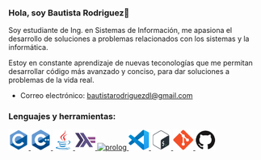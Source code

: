 ### Hola, soy Bautista Rodriguez👋
Soy estudiante de Ing. en Sistemas de Información, me apasiona el desarrollo de soluciones a problemas relacionados con los sistemas y la informática.

Estoy en constante aprendizaje de nuevas teconologías que me permitan desarrollar código más avanzado y conciso, para dar soluciones a problemas de la vida real.

- Correo electrónico: bautistarodriguezdl@gmail.com

<h3 align="left">Lenguajes y herramientas:</h3>
<p align="left"> 
  <a href="" target="_blank" rel="noreferrer"> 
    <img src="https://github.com/devicons/devicon/blob/master/icons/c/c-original.svg" alt="c" width="40" height="40"/> 
  </a> 
  <a href="" target="_blank" rel="noreferrer"> 
    <img src="https://github.com/devicons/devicon/blob/master/icons/cplusplus/cplusplus-original.svg" alt="cplusplus" width="40" height="40"/> 
  </a> 
  <a href="" target="_blank" rel="noreferrer"> 
    <img src="https://github.com/devicons/devicon/blob/master/icons/java/java-original.svg" alt="java" width="40" height="40"/> 
  </a> 
  <a href ="" target="_blank" rel="noreferrer"> 
    <img src="https://github.com/devicons/devicon/blob/master/icons/haskell/haskell-original.svg" alt="haskell" width="40" height="40"/> 
  </a> 
  <a href="" target="_blank" rel="noreferrer"> 
    <img src="https://www.svgrepo.com/show/374005/prolog.svg" alt="prolog" width="40" height="40"/> 
  </a> 
  <a href="" target="_blank" rel="noreferrer"> 
    <img src="https://github.com/devicons/devicon/blob/master/icons/vscode/vscode-original.svg" alt="vscode" width="40" height="40"/> 
  </a> 
  <a href="" target="_blank" rel="noreferrer"> 
    <img src="https://github.com/devicons/devicon/blob/master/icons/bash/bash-original.svg" alt="bash" width="40" height="40"/> 
  </a> 
  <a href="" target="_blank" rel="noreferrer"> 
    <img src="https://github.com/devicons/devicon/blob/master/icons/git/git-original.svg" alt="git" width="40" height="40"/> 
  </a> 
  <a href="" target="_blank" rel="noreferrer"> 
    <img src="https://github.com/devicons/devicon/blob/master/icons/github/github-original.svg" alt="github" width="40" height="40"/> 
  </a> 
</p>
